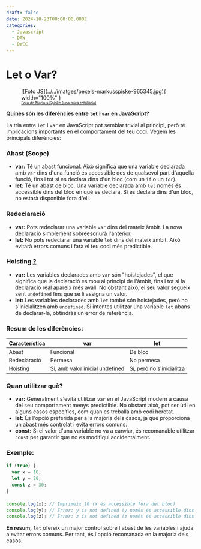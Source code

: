 ```yaml
---
draft: false
date: 2024-10-23T00:00:00.000Z
categories:
  - Javascript
  - DAW
  - DWEC
---
```


# Let o Var?

<!--[<span style="font-family:Papyrus; font-size:0.7em;">Foto de Markus Spiske </span>](https://www.pexels.com/ca-es/foto/ordinador-monitor-mostrar-exhibicio-965345/)-->

<figure markdown="span">
  ![Foto JS](../../imatges/pexels-markusspiske-965345.jpg){ width="100%" }
  <a href="https://www.pexels.com/ca-es/foto/ordinador-monitor-mostrar-exhibicio-965345/"><figcaption style="font-size:0.7em;">Foto de Markus Spiske (una mica retallada)</figcaption></a>
</figure>

**Quines són les diferències entre `let` i `var` en JavaScript?**

La tria entre `let` i `var` en JavaScript pot semblar trivial al principi, però té implicacions importants en el comportament del teu codi. Vegem les principals diferències:
<!-- more -->
### Abast (Scope)

* **var:** Té un abast funcional. Això significa que una variable declarada amb `var` dins d'una funció és accessible des de qualsevol part d'aquella funció, fins i tot si es declara dins d'un bloc (com un `if` o un `for`).
* **let:** Té un abast de bloc. Una variable declarada amb `let` només és accessible dins del bloc en què es declara. Si es declara dins d'un bloc, no estarà disponible fora d'ell.

### Redeclaració

* **var:** Pots redeclarar una variable `var` dins del mateix àmbit. La nova declaració simplement sobreescriurà l'anterior.
* **let:** No pots redeclarar una variable `let` dins del mateix àmbit. Això evitarà errors comuns i farà el teu codi més predictible.

### Hoisting [?](https://www.freecodecamp.org/espanol/news/que-es-hoisting-alzar-en-javascript/) 

* **var:** Les variables declarades amb `var` són "hoistejades", el que significa que la declaració es mou al principi de l'àmbit, fins i tot si la declaració real apareix més avall. No obstant això, el seu valor segueix sent `undefined` fins que se li assigna un valor.
* **let:** Les variables declarades amb `let` també són hoistejades, però no s'inicialitzen amb `undefined`. Si intentes utilitzar una variable `let` abans de declarar-la, obtindràs un error de referència.

### Resum de les diferències:

| Característica | var | let |
|---|---|---|
| Abast | Funcional | De bloc |
| Redeclaració | Permesa | No permesa |
| Hoisting | Sí, amb valor inicial undefined | Sí, però no s'inicialitza |

### Quan utilitzar què?

* **var:** Generalment s'evita utilitzar `var` en el JavaScript modern a causa del seu comportament menys predictible. No obstant això, pot ser útil en alguns casos específics, com quan es treballa amb codi heretat.
* **let:** És l'opció preferida per a la majoria dels casos, ja que proporciona un abast més controlat i evita errors comuns.
* **const:** Si el valor d'una variable no va a canviar, és recomanable utilitzar `const` per garantir que no es modifiqui accidentalment.

### Exemple:

```javascript
if (true) {
  var x = 10;
  let y = 20;
  const z = 30;
}

console.log(x); // Imprimeix 10 (x és accessible fora del bloc)
console.log(y); // Error: y is not defined (y només és accessible dins del bloc)
console.log(z); // Error: z is not defined (z només és accessible dins del bloc)
```

**En resum,** `let` ofereix un major control sobre l'abast de les variables i ajuda a evitar errors comuns. Per tant, és l'opció recomanada en la majoria dels casos.
